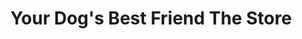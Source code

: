 ---
title: "Your Dog's Best Friend The Store"
url: /alexandria/your-dogs-best-friend-the-store/
shop: Tiere
---